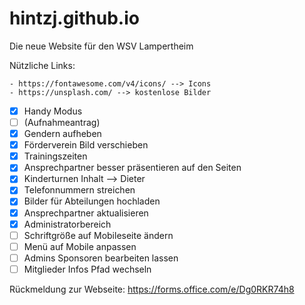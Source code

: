 # hintzj.github.io
Die neue Website für den WSV Lampertheim

Nützliche Links:

    - https://fontawesome.com/v4/icons/ --> Icons
    - https://unsplash.com/ --> kostenlose Bilder

- [x] Handy Modus
- [ ] (Aufnahmeantrag)
- [x] Gendern aufheben
- [x] Förderverein Bild verschieben
- [x] Trainingszeiten
- [x] Ansprechpartner besser präsentieren auf den Seiten
- [x] Kinderturnen Inhalt --> Dieter
- [x] Telefonnummern streichen
- [x] Bilder für Abteilungen hochladen
- [x] Ansprechpartner aktualisieren
- [x] Administratorbereich
- [ ] Schriftgröße auf Mobileseite ändern
- [ ] Menü auf Mobile anpassen
- [ ] Admins Sponsoren bearbeiten lassen
- [ ] Mitglieder Infos Pfad wechseln

Rückmeldung zur Webseite: https://forms.office.com/e/Dg0RKR74h8
